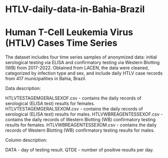 # HTLV-daily-data-in-Bahia-Brazil
Human T-Cell Leukemia Virus (HTLV) Cases Time Series
==================================================================
The dataset includes four time series samples of anonymized data: initial serological testing via ELISA and confirmatory testing via Western Blotting (WB) from 2017-2022. Obtained from LACEN, the data were cleaned, categorized by infection type and sex, and include daily HTLV case records from 417 municipalities in Bahia, Brazil.


Data description:

HTLVTESTAGEMGERALSEXOF.csv - contains the daily records of serological (ELISA test) results for females.
HTLVTESTAGEMGERALSEXOM.csv - contains the daily records of serological (ELISA test) results for males.
HTLVWBREAGENTESSEXOF.csv - contains the daily records of Western Blotting (WB) confirmatory testing results for females.
HTLVWBREAGENTESSEXOM.csv - contains the daily records of Western Blotting (WB) confirmatory testing results for males.


Column description:

DATA - day of testing result.
QTDE - number of positive results per day.



